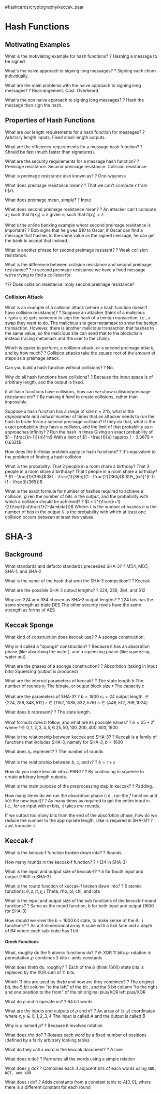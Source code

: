 #flashcards/cryptography/keccak_paar

# Hash Functions

## Motivating Examples

What is the motiviating example for hash functions?
?
Hashing a message to be signed
<!--SR:!2023-06-20,147,250-->

What's the naive approach to signing long messages?
?
Signing each chunk individually.
<!--SR:!2023-06-12,140,250-->

What are the main problems with the naive approach to signing long messages?
?
Rearrangement.
Cost.
Overheard.
<!--SR:!2023-01-26,63,250-->

What's the non naive approach to signing long messages?
?
Hash the message then sign the hash.
<!--SR:!2023-02-21,77,250-->

## Properties of Hash Functions

What are our length requirements for a hash function for messages?
?
Arbitrary length inputs.
Fixed small length outputs.
<!--SR:!2023-06-07,134,250-->

What are the efficiency requirements for a message hash function?
?
Should be fast (much faster than signatures).
<!--SR:!2023-02-17,73,250-->

What are the security requirements for a message hash function?
?
Preimage resistance.
Second preimage resistance.
Collision resistance.
<!--SR:!2023-05-22,119,230-->

What is preimage resistance also known as?
?
One-wayness
<!--SR:!2023-05-26,122,230-->

What does preimage resistance mean?
?
That we can't compute $x$ from $h(x)$.
<!--SR:!2023-02-20,76,250-->

What does preimage mean, simply?
?
Input
<!--SR:!2023-01-30,64,250-->

What does second preimage resistance mean?
?
An attacker can't compute $x_2$ such that $h(x_2) = z$ given $x_1$ such that $h(x_1) = z$
<!--SR:!2023-06-11,139,250-->

What's the online banking example where second preimage resistance is important?
?
Bob signs that he gives $10 to Oscar, if Oscar can find a message that hashes to the same value as the signed message, he can get the bank to accept that instead.
<!--SR:!2023-06-29,157,270-->

What is another phrase for second preimage resistant?
?
Weak collision resistance.
<!--SR:!2023-04-07,73,230-->

What is the difference between collision resistance and second preimage resistance?
?
in second preimage resistance we have a fixed message we're trying to find a collision for.
<!--SR:!2023-06-09,135,250-->

??? Does collision resistance imply second preimage resistance?

### Collision Attack

What is an example of a collision attack (where a hash function doesn't have collision resistance)?
?
Suppose an attacker (think of a malicious crypto site) gets someone to sign the hash of a benign transaction, i.e., a swap they want to do. The malicious site gets metamask to show the benign transaction. However, there is another malicious transaction that hashes to the same value, so the malicious site can send that to the blockchain instead (racing metamask and the user to the chain).
<!--SR:!2023-02-23,79,250-->

Which is easier to perform, a collision attack, or a second preimage attack, and by how much?
?
Collision attacks take the square root of the amount of steps as a preimage attack.
<!--SR:!2023-06-25,153,250-->

Can you build a hash function without collisions?
?
No.
<!--SR:!2023-06-13,141,250-->

Why do all hash functions have collisions?
?
Because the input space is of arbitrary length, and the output is fixed.
<!--SR:!2023-06-23,149,250-->

if all hash functions have collisions, how can we show collision/preimage resistance etc?
?
By making it *hard* to create collisions, rather than impossible.
<!--SR:!2023-06-16,144,250-->

Suppose a hash function has a range of size n = 2^b, what is the *approximate and natural* number of times that an attacker needs to run the hash to brute force a second preimage collision? If they do that, what is the exact probability they have  a collision, and the limit of that probability as n approaches infinity?
?
Run the hash $~n$ times
Giving an exact probability of $1 - [\frac{(n-1)}{n}]^n$ 
With a limit of $1 - \frac{1}{e} \approx 1 - 0.3679 = 0.6321$
<!--SR:!2023-01-27,2,236-->

How does the birthday problem apply to hash functions?
?
It's equivalent to the problem of finding a hash collision.
<!--SR:!2023-06-08,136,250-->

What is the probability:
That 2 people in a room share a birthday?
That 3 people in a room share a birthday?
That t people in a room share a birthday?
?
$1 - \frac{1}{365}$
$(1 - \frac{1}{365})(1 - \frac{2}{365})$
$\Pi_{i=1}^{t-1}(1 - \frac{i}{365})$
<!--SR:!2023-05-07,103,210-->

What is the exact formula for number of hashes required to achieve a collision, given the number of bits in the output, and the probability with which a collision should be achieved?
?
$t = 2^{\frac{n+1}{2}}\sqrt{ln(\frac{1}{1-\lambda})}$
Where: 
	$t$ is the number of hashes
	$n$ is the number of bits in the output
	$\lambda$ is the probability with which at least one collision occurs between at least two values
<!--SR:!2023-01-27,2,237-->


# SHA-3

## Background

What standards and defacto standards preceeded SHA-3?
?
MD4, MD5, SHA-1, and SHA-2
<!--SR:!2023-02-14,22,230-->

What is the name of the hash that won the SHA-3 competition?
?
Keccak
<!--SR:!2023-02-18,74,250-->

What are the possible SHA-3 output lengths?
?
224, 256, 384, and 512
<!--SR:!2023-02-03,11,190-->

Why are 224 and 384 chosen as SHA-3 output lengths?
?
224 bits has the same strength as triple DES
The other security levels have the same strength as forms of AES
<!--SR:!2023-02-09,69,250-->

## Keccak Sponge

What kind of construction does keccak use?
?
A sponge construction.
<!--SR:!2023-06-15,141,250-->

Why is it called a "sponge" construction?
?
Because it has an absorbtion phase (like absorbing the water), and a squeezing phase (like squeezing water out).
<!--SR:!2023-06-17,145,250-->

What are the phases of a sponge construction?
?
Absorbtion (taking in input bits)
Squeezing (output is produced)
<!--SR:!2023-06-10,136,250-->

What are the internal parameters of keccak?
?
The state length $b$ 
The number of rounds $n_r$
The bitrate, or output block size $r$
The capacity $c$
<!--SR:!2023-06-02,128,230-->

What are the parameters of SHA-3?
?
$b = 1600$
$n_r = 24$
output length $\in \{224, 256, 348, 512\}$
$r \in \{1152, 1085, 832, 576\}$
$c \in \{448, 512, 768, 1024\}$
<!--SR:!2023-01-31,6,130-->

What does $b$ represent?
?
The state length.
<!--SR:!2023-04-15,80,210-->

What formula does $b$ follow, and what are its possible values?
?
$b = 25 * 2^l$ where $l \in {0,1,2,3,4,5,6}$
${25, 50, 100, 200, 400, 800, 1600}$
<!--SR:!2023-02-13,21,210-->

What is the relationship between keccak and SHA-3?
?
Keccak is a family of functions that includes SHA-3, namely for SHA-3, $b=1600$
<!--SR:!2023-02-19,75,250-->

What does $n_r$ represent?
?
The number of rounds
<!--SR:!2023-02-28,84,250-->

What is the relationship between $b$, $c$, and $r$?
?
$b = r + c$
<!--SR:!2023-06-14,140,250-->

How do you make keccak into a PRNG?
?
By continuing to squeeze to create arbitrary length outputs.
<!--SR:!2023-06-12,138,250-->

What is the main purpose of the preprocessing step in keccak?
?
Padding.
<!--SR:!2023-06-05,133,250-->

How many times do we run the absorbtion phase (i.e., run the $f$ function and `XOR` the new input)?
?
As many times as required to get the entire input in.
I.e., for an input with $m$ bits, it takes $m/r$ rounds.
<!--SR:!2023-06-22,149,250-->

If we output too many bits from the end of the absorbtion phase, how do we reduce the number to the appropriate length, (like is required in SHA-3)?
?
Just truncate it.
<!--SR:!2023-06-14,142,250-->

## Keccak-f

What is the keccak-f function broken down into?
?
Rounds.
<!--SR:!2023-02-22,78,250-->

How many rounds in the keccak-f function?
?
$r$ (24 in SHA-3)
<!--SR:!2023-02-01,66,250-->

What is the input and output size of keccak-f?
?
$b$ for bouth input and output (1600 in SHA-3)
<!--SR:!2023-02-25,31,230-->

What is the round function of keccak-f broken down into?
?
5 atomic functions:
$\theta, \rho, \pi, \chi, \iota$
Theta, rho, pi, chi, and iota
<!--SR:!2023-02-11,17,150-->

What is the input and output size of the sub functions of the keccak-f round functions?
?
Same as the round function, $b$ for both input and output (1600 for SHA-3)
<!--SR:!2023-04-11,76,230-->

How should we view the $b = 1600$ bit state, to make sense of the $\theta ... \iota$ functions?
?
As a 3-dimensional array
A cube with a 5x5 face and a depth of 64 where each sub-cube has 1 bit
<!--SR:!2023-06-13,139,250-->

#### Greek Functions

What, roughly do the 5 atomic functions do?
?
$\theta$: XOR 11 bits
$\rho$: rotation
$\pi$: permutation
$\chi$: combines 3 bits
$\iota$: adds constants
<!--SR:!2023-01-27,2,236-->

What does $theta$ do, roughly?
?
Each of the $b$ (think $1600$) state bits is replaced by the XOR sum of 11 bits.
<!--SR:!2023-04-01,66,190-->

Which 11 bits are used by $theta$ and how are they combined?
?
The original bit, the 5 bit column "to the left" of the bit  , and the 5 bit column "to the right and one position to the front" of the bit
original plus/XOR left plus/XOR
<!--SR:!2023-02-27,83,250-->

What do $\rho$ and $\pi$ operate on?
?
64 bit words
<!--SR:!2023-06-26,152,250-->

 What are the inputs and outputs of $\rho$ and $\pi$?
 ?
 An array of $[x,y]$ coordinates where $x,y \in 0,1,2,3,4$
The input is called $A$ and the output is called $B$

Why is $\rho$ named $\rho$?
?
Because it involves rotation
<!--SR:!2023-02-25,81,250-->

What does $rho$ do?
?
Rotates each word by a fixed number of positions (defined by a fairly arbitrary looking table).
<!--SR:!2023-06-15,143,250-->

What do they call a word in the keccak document?
?
A lane
<!--SR:!2023-06-07,135,250-->

What does $\pi$ do?
?
Permutes all the words using a simple relation
<!--SR:!2023-05-21,118,230-->

What does $\chi$ do?
?
Combines each 3 adjacent bits of each words using `AND, NOT, and XOR`
<!--SR:!2023-05-01,98,210-->

What does $\iota$ do?
?
Adds constants from a constant table to $A[0,0]$, where there is a different constant for each round
<!--SR:!2023-02-07,15,150-->




